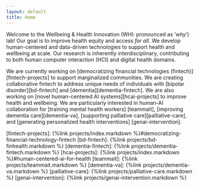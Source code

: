 ```yaml
---
layout: default
title: Home
---
```



Welcome to the Wellbeing & Health Innovation (WHI: pronounced as ‘_why_’) lab!
Our goal is to improve health equity and access _for all_. We develop
human-centered and data-driven technologies to support health and wellbeing at
scale. Our research is inherently interdisciplinary, contributing to both human
computer interaction (HCI) and digital health domains.

We are currently working on [democratizing financial technologies (fintech)]
[fintech-projects] to support marginalized communities. We are creating
collaborative fintech to address unique needs of individuals with
[bipolar disorder][bd-fintech] and [dementia][dementia-fintech]. We are also
working on [novel human-centered AI systems][hcai-projects] to improve health
and wellbeing. We are particularly interested in human-AI collaboration for
[training mental health workers] [teammait], [improving dementia care][dementia-va],
[supporting palliative care][palliative-care], and
[generating personalized health interventions] [genai-intervention].

[fintech-projects]: {%link projects/index.markdown %}#democratizing-financial-technology-fintech
[bd-fintech]: {%link projects/bd-finhealth.markdown %}
[dementia-fintech]: {%link projects/dementia-fintech.markdown %}
[hcai-projects]: {%link projects/index.markdown %}#human-centered-ai-for-health
[teammait]: {%link projects/teammait.markdown %}
[dementia-va]: {%link projects/dementia-va.markdown %}
[palliative-care]: {%link projects/palliative-care.markdown %}
[genai-intervention]: {%link projects/genai-intervention.markdown %}

